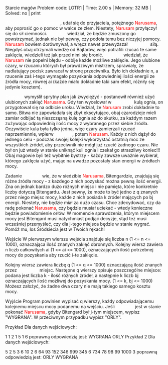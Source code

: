 Starcie magów
Problem code: LOTR1 | Time: 2.00 s | Memory: 32 MB | Solved: no | print

<span style="color:white">Wielki czarodziej, Grandalf</span>, udał się do przyjaciela, potężnego <span style="color:red">Narusama</span>, aby poprosić go o pomoc w walce ze złem. Niestety, <span style="color:red">Narusam</span> przyłączył się do sił ciemności. <span style="color:white">Grandalf</span> wiedział, że będzie zmuszony go powstrzymać, jednak nie był pewny, czy podoła temu bez niczyjej pomocy. <span style="color:red">Narusam</span> bowiem dorównywał, a wręcz nawet przewyższał <span style="color:white">Grandalfa</span> siłą. Niegdyś obaj otrzymali wiedzę od Bajtarów, więc potrafili rzucać te same zaklęcia, wiedzieli też jak przed nimi się bronić. <span style="color:white">Grandalf</span> wiedział, że <span style="color:red">Narusam</span> nie popełni błędu - odbije każde możliwe zaklęcie. Jego ulubione czary, w rzucaniu których był prawdziwym mistrzem, sprawiały, że nadlatujący pocisk zawracał w stronę przeciwnika. Było ich dokładnie n, a rzucenie zaś i-tego wymagało pozyskania odpowiedniej ilości energii ze źródła mocy, równej ai (każde miało dokładnie taki sam efekt, różniły się jedynie kosztem).

<span style="color:white">Grandalf</span> wymyślił sprytny plan jak zwyciężyć - postanowił również użyć ulubionych zaklęć <span style="color:red">Narusama</span>. Gdy ten wycelował w <span style="color:white">Grandalfa</span> kulą ognia, on przygotował się na odbicie uroku. Wiedział, że <span style="color:red">Narusam</span> zrobi dokładnie to samo. Bitwa nie zapowiadała się zbyt ekscytująco, obaj czarodzieje mieli zamiar odbijać tą nieszczęsną kulę ognia aż do skutku, za każdym razem zużywając odpowiednią ilość mocy z wybranego przez siebie źródła. Oczywiście kula była tylko jedna, więc czary zamierzali rzucać naprzemiennie, wpierw <span style="color:white">Grandalf</span>, potem <span style="color:red">Narusam</span>.
Każdy z nich dążył do jednego celu - podczas swojej kolejki wykorzystać ostatnią moc ze wszystkich źródeł, aby przeciwnik nie mógł już rzucić żadnego czaru. Nie był on już wtedy w stanie uniknąć kuli ognia i czekał go straszliwy koniec!!! Obaj magowie byli też wybitnie bystrzy - każdy zawsze uważnie wybierał, którego zaklęcia użyć, mając na uwadze pozostały stan energii w źródłach mocy.

Zadanie
<span style="color:white">Grandalf</span> wie, że w siedzibie <span style="color:red">Narusama</span>, Bitengardzie, znajdują się różne źródła mocy - z każdego z nich pozyskać można pewną ilość energii. Zna on jednak bardzo dużo różnych miejsc i nie pamięta, które konkretnie liczby dotyczą Bitengardu. Jest pewny, że może to być jedno z q znanych przez niego miejsc mocy, każde z nich posiada k źródeł mających po bj energii. Niestety, nie będzie miał za dużo czasu. Chce zdecydować, czy da radę pokonać <span style="color:red">Narusama</span>, czy będzie musiał uciekać - wtedy konieczne będzie powiadomienie orłów. W momencie sprawdzenia, którym miejscem mocy jest Bitengard musi natychmiast podjąć decyzje, stąd też musi wcześniej przemyśleć, czy dla j-tego miejsca będzie w stanie wygrać. Pomóż mu, los Śródsiecia jest w Twoich rękach!

Wejście
W pierwszym wierszu wejścia znajduje się liczba n (1 <= n <= 1000), oznaczająca ilość znanych zaklęć obronnych. Kolejny wiersz zawiera n liczb całkowitych ai (1 <= ai <= 1000), oznaczających ilość potrzebnej mocy do pozyskania aby rzucić i-te zaklęcie.

Kolejny wiersz zawiera liczbę q (1 <= q <= 1000) oznaczającą ilość znanych przez <span style="color:white">Grandalfa</span> miejsc. Następne q wierszy opisuje poszczególne miejsce: podana jest liczba k - ilość różnych źródeł, a następnie k liczb bj oznaczających ilość możliwej do pozyskania mocy. (1 <= k, bj <= 1000) Możesz założyć, że żadne dwa czary nie mają takiego samego kosztu mocy.

Wyjście
Program powinien wypisać q wierszy, każdy odpowiadającemu kolejnemu miejscu mocy podanemu na wejściu. Jeśli <span style="color:white">Grandalf</span> jest w stanie pokonać <span style="color:red">Narusama</span>, gdyby Bitengard był j-tym miejscem, wypisz "WYGRANA". W przeciwnym przypadku wypisz "ORLY".

Przykład
Dla danych wejściowych:

1
1
2
1 5
1 6
poprawną odpowiedzią jest:
WYGRANA
ORLY
Przykład 2
Dla danych wejściowych:

5
2 5 3 6 10
2
6 64 93 152 346 999 345
6 734 78 98 99 1000 3
poprawną odpowiedzią jest:
ORLY
WYGRANA